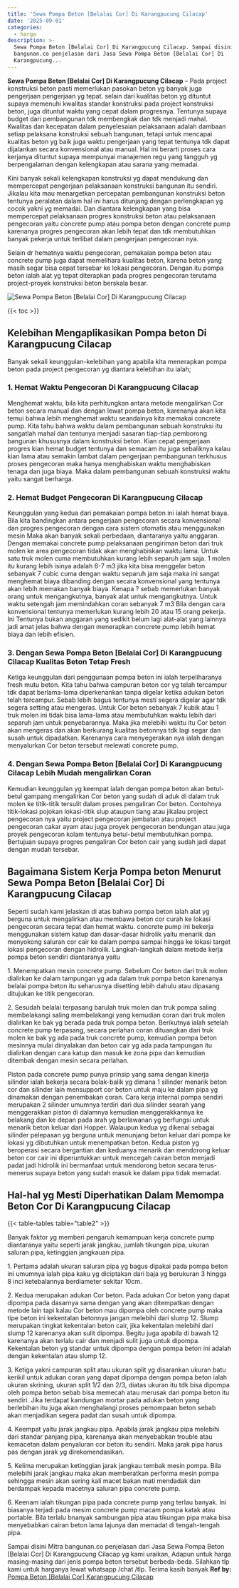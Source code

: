 ```yaml
---
title: 'Sewa Pompa Beton [Belalai Cor] Di Karangpucung Cilacap'
date: '2025-09-01'
categories:
  - harga
description: >-
  Sewa Pompa Beton [Belalai Cor] Di Karangpucung Cilacap. Sampai disini Mitra
  bangunan.co penjelasan dari Jasa Sewa Pompa Beton [Belalai Cor] Di
  Karangpucung...
---
```


**Sewa Pompa Beton \[Belalai Cor\] Di Karangpucung Cilacap** – Pada project konstruksi beton pasti memerlukan pasokan beton yg banyak juga pengerjaan pengerjaan yg tepat. selain dari kualitas beton yg dituntut supaya memenuhi kwalitas standar konstruksi pada project konstruksi beton, juga dituntut waktu yang cepat dalam progresnya. Tentunya supaya budget dari pembangunan tdk membengkak dan tdk menjadi mahal. Kwalitas dan kecepatan dalam penyelesaian pelaksanaan adalah dambaan setiap pelaksana konstruksi sebuah bangunan, tetapi untuk mencapai kualitas beton yg baik juga waktu pengerjaan yang tepat tentunya tdk dapat dijalankan secara konvensional atau manual. Hal ini berarti proses cara kerjanya dituntut supaya mempunyai manajemen regu yang tangguh yg berpengalaman dengan kelengkapan atau sarana yang memadai.

Kini banyak sekali kelengkapan konstruksi yg dapat mendukung dan mempercepat pengerjaan pelaksanaan konstruksi bangunan itu sendiri. Jikalau kita mau menargetkan percepatan pembangunan konstruksi beton tentunya peralatan dalam hal ini harus ditunjang dengan perlengkapan yg cocok yakni yg memadai. Dan diantara kelengkapan yang bisa mempercepat pelaksanaan progres konstruksi beton atau pelaksanaan pengecoran yaitu concrete pump atau pompa beton dengan concrete pump karenanya progres pengecoran akan lebih tepat dan tdk membutuhkan banyak pekerja untuk terlibat dalam pengerjaan pengecoran nya.

Selain dr hematnya waktu pengecoran, pemakaian pompa beton atau concrete pump juga dapat memelihara kualitas beton, karena beton yang masih segar bisa cepat tersebar ke lokasi pengecoran. Dengan itu pompa beton ialah alat yg tepat diterapkan pada progres pengecoran terutama project-proyek konstruksi beton berskala besar.

![Sewa Pompa Beton [Belalai Cor] Di Karangpucung Cilacap](/images/sewa-concrete-pump-10.png)

{{< toc >}}

## Kelebihan Mengaplikasikan Pompa beton Di Karangpucung Cilacap

Banyak sekali keunggulan-kelebihan yang apabila kita menerapkan pompa beton pada project pengecoran yg diantara kelebihan itu ialah;

### 1\. Hemat Waktu Pengecoran Di Karangpucung Cilacap

Menghemat waktu, bila kita perhitungkan antara metode mengalirkan Cor beton secara manual dan dengan lewat pompa beton, karenanya akan kita temui bahwa lebih menghemat waktu seandainya kita memakai concrete pump. Kita tahu bahwa waktu dalam pembangunan sebuah konstruksi itu sangatlah mahal dan tentunya menjadi sasaran tiap-tiap pemborong bangunan khususnya dalam konstruksi beton. Kian cepat pengerjaan progres kian hemat budget tentunya dan semacam itu juga sebaliknya kalau kian lama atau semakin lambat dalam pengerjaan pembangunan terkhusus proses pengecoran maka hanya menghabiskan waktu menghabiskan tenaga dan juga biaya. Maka dalam pembangunan sebuah konstruksi waktu yaitu sangat berharga.

### 2\. Hemat Budget Pengecoran Di Karangpucung Cilacap

Keunggulan yang kedua dari pemakaian pompa beton ini ialah hemat biaya. Bila kita bandingkan antara pengerjaan pengecoran secara konvensional dan progres pengecoran dengan cara sistem otomatis atau menggunakan mesin Maka akan banyak sekali perbedaan, diantaranya yaitu anggaran. Dengan memakai concrete pump pelaksanaan pengiriman beton dari truk molen ke area pengecoran tidak akan menghabiskan waktu lama. Untuk satu truk molen cuma membutuhkan kurang lebih separuh jam saja. 1 molen itu kurang lebih isinya adalah 6-7 m3 jika kita bisa menggelar beton sebanyak 7 cubic cuma dengan waktu separuh jam saja maka ini sangat menghemat biaya dibanding dengan secara konvensional yang tentunya akan lebih memakan banyak biaya. Kenapa ? sebab memerlukan banyak orang untuk mengangkutnya, banyak alat untuk mengangkutnya. Untuk waktu setengah jam memindahkan coran sebanyak 7 m3 Bila dengan cara konvensional tentunya memerlukan kurang lebih 20 atau 15 orang pekerja. Ini Tentunya bukan anggaran yang sedikit belum lagi alat-alat yang lainnya jadi amat jelas bahwa dengan menerapkan concrete pump lebih hemat biaya dan lebih efisien.

### 3\. Dengan Sewa Pompa Beton \[Belalai Cor\] Di Karangpucung Cilacap Kualitas Beton Tetap Fresh

Ketiga keunggulan dari penggunaan pompa beton ini ialah terpeliharanya fresh mutu beton. Kita tahu bahwa campuran beton cor yg telah tercampur tdk dapat berlama-lama diperkenankan tanpa digelar ketika adukan beton telah tercampur. Sebab lebih bagus tentunya mesti segera digelar agar tdk segera setting atau mengeras. Untuk Cor beton sebanyak 7 kubik atau 1 truk molen ini tidak bisa lama-lama atau membutuhkan waktu lebih dari separuh jam untuk penyebarannya. Maka jika melebihi waktu itu Cor beton akan mengeras dan akan berkurang kualitas betonnya tdk lagi segar dan susah untuk dipadatkan. Karenanya cara menyegerakan nya ialah dengan menyalurkan Cor beton tersebut melewati concrete pump.

### 4\. Dengan Sewa Pompa Beton \[Belalai Cor\] Di Karangpucung Cilacap Lebih Mudah mengalirkan Coran

Kemudian keunggulan yg keempat ialah dengan pompa beton akan betul-betul gampang mengalirkan Cor beton yang sudah di aduk di dalam truk molen ke titik-titik tersulit dalam proses pengaliran Cor beton. Contohnya titik-lokasi pojokan lokasi-titik slup ataupun tiang atau jikalau project pengecoran nya yaitu project pengecoran jembatan atau project pengecoran cakar ayam atau juga proyek pengecoran bendungan atau juga proyek pengecoran kolam tentunya betul-betul membutuhkan pompa. Bertujuan supaya progres pengaliran Cor beton cair yang sudah jadi dapat dengan mudah tersebar.

## Bagaimana Sistem Kerja Pompa beton Menurut Sewa Pompa Beton \[Belalai Cor\] Di Karangpucung Cilacap

Seperti sudah kami jelaskan di atas bahwa pompa beton ialah alat yg berguna untuk mengalirkan atau membawa beton cor curah ke lokasi pengecoran secara tepat dan hemat waktu. concrete pump ini bekerja menggunakan sistem katup dan dasar-dasar hidrolik yaitu menarik dan menyokong saluran cor cair ke dalam pompa sampai hingga ke lokasi target lokasi pengecoran dengan hidrolik. Langkah-langkah dalam metode kerja pompa beton sendiri diantaranya yaitu

1\. Menempatkan mesin concrete pump. Sebelum Cor beton dari truk molen dialirkan ke dalam tampungan yg ada dalam truk pompa beton karenanya belalai pompa beton itu seharusnya disetting lebih dahulu atau dipasang ditujukan ke titik pengecoran.

2\. Sesudah belalai terpasang barulah truk molen dan truk pompa saling membelakangi saling membelakangi yang kemudian coran dari truk molen dialirkan ke bak yg berada pada truk pompa beton. Berikutnya ialah setelah concrete pump terpasang, secara perlahan coran dituangkan dari truk molen ke bak yg ada pada truk concrete pump, kemudian pompa beton mesinnya mulai dinyalakan dan beton cair yg ada pada tampungan itu dialirkan dengan cara katup dan masuk ke zona pipa dan kemudian ditembak dengan mesin secara perlahan.

Piston pada concrete pump punya prinsip yang sama dengan kinerja silinder ialah bekerja secara bolak-balik yg dimana 1 silinder menarik beton cor dan silinder lain mensupport cor beton untuk maju ke dalam pipa yg dinamakan dengan penembakan coran. Cara kerja internal pompa sendiri merupakan 2 silinder umumnya terdiri dari dua silinder searah yang menggerakkan piston di dalamnya kemudian menggerakkannya ke belakang dan ke depan pada arah yg berlawanan yg berfungsi untuk menarik beton keluar dari Hopper. Walaupun kedua yg dikenal sebagai silinder pelepasan yg berguna untuk menunjang beton keluar dari pompa ke lokasi yg dibutuhkan untuk menempatkan beton. Kedua piston yg beroperasi secara bergantian dan keduanya menarik dan mendorong keluar beton cor cair ini diperuntukkan untuk mencegah cairan beton menjadi padat jadi hidrolik ini bermanfaat untuk mendorong beton secara terus-menerus supaya beton yang sudah masuk ke dalam pipa tidak memadat.

## Hal-hal yg Mesti Diperhatikan Dalam Memompa Beton Cor Di Karangpucung Cilacap

{{< table-tables table="table2" >}}

Banyak faktor yg memberi pengaruh kemampuan kerja concrete pump diantaranya yaitu seperti jarak jangkau, jumlah tikungan pipa, ukuran saluran pipa, ketinggian jangkauan pipa.

1\. Pertama adalah ukuran saluran pipa yg bagus dipakai pada pompa beton ini umumnya ialah pipa kaku yg diciptakan dari baja yg berukuran 3 hingga 8 inci ketebalannya berdiameter sekitar 10cm.

2\. Kedua merupakan adukan Cor beton. Pada adukan Cor beton yang dapat dipompa pada dasarnya sama dengan yang akan ditempatkan dengan metode lain tapi kalau Cor beton mau dipompa oleh concrete pump maka tipe beton ini kekentalan betonnya jangan melebihi dari slump 12. Slump merupakan tingkat kekentalan beton cair, jika kekentalan melebihi dari slump 12 karenanya akan sulit dipompa. Begitu juga apabila di bawah 12 karenanya akan terlalu cair dan menjadi sulit juga untuk dipompa. Kekentalan beton yg standar untuk dipompa dengan pompa beton ini adalah dengan kekentalan atau slump 12.

3\. Ketiga yakni campuran split atau ukuran split yg disarankan ukuran batu kerikil untuk adukan coran yang dapat dipompa dengan pompa beton ialah ukuran skrining, ukuran split 1/2 dan 2/3, diatas ukuran itu tdk bisa dipompa oleh pompa beton sebab bisa memecah atau merusak dari pompa beton itu sendiri. Jika terdapat kandungan mortar pada adukan beton yang berlebihan itu juga akan menghalangi proses pemompaan beton sebab akan menjadikan segera padat dan susah untuk dipompa.

4\. Keempat yaitu jarak jangkau pipa. Apabila jarak jangkau pipa melebihi dari standar panjang pipa, karenanya akan menyebabkan trouble atau kemacetan dalam penyaluran cor beton itu sendiri. Maka jarak pipa harus pas dengan jarak yg direkomendasikan.

5\. Kelima merupakan ketinggian jarak jangkau tembak mesin pompa. Bila melebihi jarak jangkau maka akan memberatkan performa mesin pompa sehingga mesin akan sering kali macet bakan mati mendadak dan berdampak kepada macetnya saluran pipa concrete pump.

6\. Keenam ialah tikungan pipa pada concrete pump yang terlau banyak. Ini biasanya terjadi pada mesim concrete pump macam pompa katak atau portable. Bila terlalu bnanyak sambungan pipa atau tikungan pipa maka bisa menyebabkan cairan beton lama lajunya dan memadat di tengah-tengah pipa.

Sampai disini Mitra bangunan.co penjelasan dari Jasa Sewa Pompa Beton \[Belalai Cor\] Di Karangpucung Cilacap yg kami uraikan, Adapun untuk harga masing-masing dari jenis pompa beton tersebut berbeda-beda. Silahkan tlp kami untuk harganya lewat whatsapp /chat /tlp. Terima kasih banyak
**Ref by:** [Pompa Beton [Belalai Cor] Karangpucung Cilacap](https://id.wikipedia.org/wiki/Pompa)
